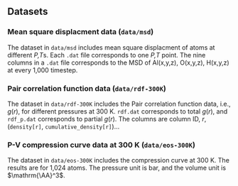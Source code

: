 

## Datasets

### Mean square displacment data (`data/msd`)

The dataset in `data/msd` includes mean square displacment of atoms at different *P,T*s.
Each `.dat` file corresponds to one *P,T* point.
The nine columns in a `.dat` file corresponds to the MSD of Al(x,y,z), O(x,y,z), H(x,y,z) at every 1,000 timestep.

### Pair correlation function data (`data/rdf-300K`)

The dataset in `data/rdf-300K` includes the Pair correlation function data, i.e., $g(r)$, for different pressures at 300 K.
`rdf.dat` corresponds to total $g(r)$, and `rdf_p.dat` corresponds to partial $g(r)$. The columns are column ID, $r$, (`density[r]`, `cumulative_density[r]`)...

### P-V compression curve data at 300 K (`data/eos-300K`)

The dataset in `data/eos-300K` includes the compression curve at 300 K. The results are for 1,024 atoms. The pressure unit is bar, and the volume unit is $\mathrm{\AA}^3$.
